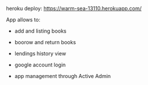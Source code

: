 heroku deploy: https://warm-sea-13110.herokuapp.com/

App allows to:

- add and listing books

- boorow and return books

- lendings history view

- google account login

- app management through Active Admin
